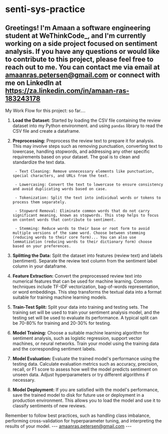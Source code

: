 # senti-sys-practice
Greetings! I'm Amaan a software engineering student at WeThinkCode_, and I'm currently working on a side project focused on sentiment analysis. If you have any questions or would like to contribute to this project, please feel free to reach out to me. You can contact me via email at amaanras.petersen@gmail.com or connect with me on LinkedIn at https://za.linkedin.com/in/amaan-ras-183243178
----------------------------------
My Work Flow for this project: so far....

1. **Load the Dataset:** Started by loading the CSV file containing the review dataset into my Python environment. and using `pandas` library to read the CSV file and create a dataframe.

2. **Preprocessing:** Preprocess the review text to prepare it for analysis. This may involve steps such as removing punctuation, converting text to lowercase, handling stopwords, and addressing any other specific requirements based on your dataset. The goal is to clean and standardize the text data.

        - Text Cleaning: Remove unnecessary elements like punctuation, special characters, and URLs from the text.

        - Lowercasing: Convert the text to lowercase to ensure consistency and avoid duplicating words based on case.

        - Tokenization: Split the text into individual words or tokens to process them separately.

        - Stopword Removal: Eliminate common words that do not carry significant meaning, known as stopwords. This step helps to focus on content words that contribute to sentiment.

        - Stemming: Reduce words to their base or root form to avoid multiple versions of the same word. Choose between stemming (reducing words to their core form)... You can also use lemmatization (reducing words to their dictionary form) choose based on your preferences.


3. **Splitting the Data:** Split the dataset into features (review text) and labels (sentiment). Separate the review text column from the sentiment label column in your dataframe.

4. **Feature Extraction:** Convert the preprocessed review text into numerical features that can be used for machine learning. Common techniques include TF-IDF vectorization, bag-of-words representation, or word embeddings. This step transforms the textual data into a format suitable for training machine learning models.

5. **Train-Test Split:** Split your data into training and testing sets. The training set will be used to train your sentiment analysis model, and the testing set will be used to evaluate its performance. A typical split can be 70-80% for training and 20-30% for testing.

6. **Model Training:** Choose a suitable machine learning algorithm for sentiment analysis, such as logistic regression, support vector machines, or neural networks. Train your model using the training data and the corresponding sentiment labels.

7. **Model Evaluation:** Evaluate the trained model's performance using the testing data. Calculate evaluation metrics such as accuracy, precision, recall, or F1 score to assess how well the model predicts sentiment on unseen data. Adjust hyperparameters or try different algorithms if necessary.

8. **Model Deployment:** If you are satisfied with the model's performance, save the trained model to disk for future use or deployment in a production environment. This allows you to load the model and use it to classify sentiments of new reviews.

Remember to follow best practices, such as handling class imbalance, performing cross-validation for hyperparameter tuning, and interpreting the results of your model.
--- amaanras.petersen@gmail.com ---


